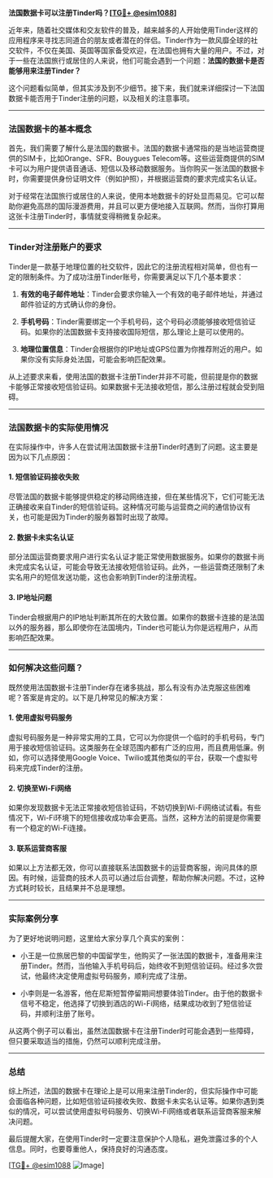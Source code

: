 **法国数据卡可以注册Tinder吗？[[TG💪+ @esim1088](https://t.me/s/esim1088)]**

近年来，随着社交媒体和交友软件的普及，越来越多的人开始使用Tinder这样的应用程序来寻找志同道合的朋友或者潜在的伴侣。Tinder作为一款风靡全球的社交软件，不仅在美国、英国等国家备受欢迎，在法国也拥有大量的用户。不过，对于一些在法国旅行或居住的人来说，他们可能会遇到一个问题：**法国的数据卡是否能够用来注册Tinder？**

这个问题看似简单，但其实涉及到不少细节。接下来，我们就来详细探讨一下法国数据卡能否用于Tinder注册的问题，以及相关的注意事项。

---

### 法国数据卡的基本概念

首先，我们需要了解什么是法国的数据卡。法国的数据卡通常指的是当地运营商提供的SIM卡，比如Orange、SFR、Bouygues Telecom等。这些运营商提供的SIM卡可以为用户提供语音通话、短信以及移动数据服务。当你购买一张法国的数据卡时，你需要提供身份证明文件（例如护照），并根据运营商的要求完成实名认证。

对于经常在法国旅行或居住的人来说，使用本地数据卡的好处显而易见。它可以帮助你避免高昂的国际漫游费用，并且可以更方便地接入互联网。然而，当你打算用这张卡注册Tinder时，事情就变得稍微复杂起来。

---

### Tinder对注册账户的要求

Tinder是一款基于地理位置的社交软件，因此它的注册流程相对简单，但也有一定的限制条件。为了成功注册Tinder账号，你需要满足以下几个基本要求：

1. **有效的电子邮件地址**：Tinder会要求你输入一个有效的电子邮件地址，并通过邮件验证的方式确认你的身份。
   
2. **手机号码**：Tinder需要绑定一个手机号码，这个号码必须能够接收短信验证码。如果你的法国数据卡支持接收国际短信，那么理论上是可以使用的。

3. **地理位置信息**：Tinder会根据你的IP地址或GPS位置为你推荐附近的用户。如果你没有实际身处法国，可能会影响匹配效果。

从上述要求来看，使用法国的数据卡注册Tinder并非不可能，但前提是你的数据卡能够正常接收短信验证码。如果数据卡无法接收短信，那么注册过程就会受到阻碍。

---

### 法国数据卡的实际使用情况

在实际操作中，许多人在尝试用法国数据卡注册Tinder时遇到了问题。这主要是因为以下几点原因：

#### 1. 短信验证码接收失败
尽管法国的数据卡能够提供稳定的移动网络连接，但在某些情况下，它们可能无法正确接收来自Tinder的短信验证码。这种情况可能与运营商之间的通信协议有关，也可能是因为Tinder的服务器暂时出现了故障。

#### 2. 数据卡未实名认证
部分法国运营商要求用户进行实名认证才能正常使用数据服务。如果你的数据卡尚未完成实名认证，可能会导致无法接收短信验证码。此外，一些运营商还限制了未实名用户的短信发送功能，这也会影响到Tinder的注册流程。

#### 3. IP地址问题
Tinder会根据用户的IP地址判断其所在的大致位置。如果你的数据卡连接的是法国以外的服务器，那么即使你在法国境内，Tinder也可能认为你是远程用户，从而影响匹配效果。

---

### 如何解决这些问题？

既然使用法国数据卡注册Tinder存在诸多挑战，那么有没有办法克服这些困难呢？答案是肯定的。以下是几种常见的解决方案：

#### 1. 使用虚拟号码服务
虚拟号码服务是一种非常实用的工具，它可以为你提供一个临时的手机号码，专门用于接收短信验证码。这类服务在全球范围内都有广泛的应用，而且费用低廉。例如，你可以选择使用Google Voice、Twilio或其他类似的平台，获取一个虚拟号码来完成Tinder的注册。

#### 2. 切换至Wi-Fi网络
如果你发现数据卡无法正常接收短信验证码，不妨切换到Wi-Fi网络试试看。有些情况下，Wi-Fi环境下的短信接收成功率会更高。当然，这种方法的前提是你需要有一个稳定的Wi-Fi连接。

#### 3. 联系运营商客服
如果以上方法都无效，你可以直接联系法国数据卡的运营商客服，询问具体的原因。有时候，运营商的技术人员可以通过后台调整，帮助你解决问题。不过，这种方式耗时较长，且结果并不总是理想。

---

### 实际案例分享

为了更好地说明问题，这里给大家分享几个真实的案例：

- 小王是一位旅居巴黎的中国留学生，他购买了一张法国的数据卡，准备用来注册Tinder。然而，当他输入手机号码后，始终收不到短信验证码。经过多次尝试，他最终决定使用虚拟号码服务，顺利完成了注册。

- 小李则是一名游客，他在尼斯短暂停留期间想要体验Tinder。由于他的数据卡信号不稳定，他选择了切换到酒店的Wi-Fi网络，结果成功收到了短信验证码，并顺利注册了账号。

从这两个例子可以看出，虽然法国数据卡在注册Tinder时可能会遇到一些障碍，但只要采取适当的措施，仍然可以顺利完成注册。

---

### 总结

综上所述，法国的数据卡在理论上是可以用来注册Tinder的，但实际操作中可能会面临各种问题，比如短信验证码接收失败、数据卡未实名认证等。如果你遇到类似的情况，可以尝试使用虚拟号码服务、切换Wi-Fi网络或者联系运营商客服来解决问题。

最后提醒大家，在使用Tinder时一定要注意保护个人隐私，避免泄露过多的个人信息。同时，也要尊重他人，保持良好的沟通态度。

[[TG💪+ @esim1088](https://t.me/s/esim1088) ![Image](https://i.postimg.cc/4NQfJmqS/Snipaste-2025-05-13-00-14-12.png)]